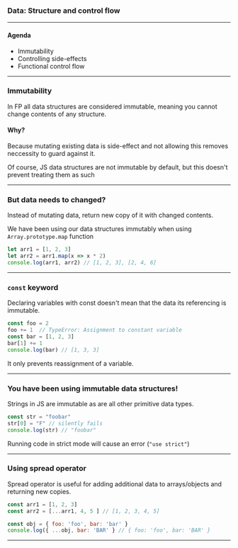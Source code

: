 ### Data: Structure and control flow
___
#### Agenda
* Immutability
* Controlling side-effects
* Functional control flow
___
### Immutability

In FP all data structures are considered immutable, meaning you cannot change contents of any structure.

#### Why?

Because mutating existing data is side-effect and not allowing this removes neccessity to guard against it.

Of course, JS data structures are not immutable by default, but this doesn't prevent treating them as such

---
### But data needs to changed?
Instead of mutating data, return new copy of it with changed contents.

We have been using our data structures immutably when using `Array.prototype.map` function

```javascript
let arr1 = [1, 2, 3]
let arr2 = arr1.map(x => x * 2)
console.log(arr1, arr2) // [1, 2, 3], [2, 4, 6]
```
---
### `const` keyword

Declaring variables with const doesn't mean that the data its referencing is immutable. 

```javascript
const foo = 2
foo += 1  // TypeError: Assignment to constant variable
const bar = [1, 2, 3]
bar[1] += 1
console.log(bar) // [1, 3, 3]
```

It only prevents reassignment of a variable.

---
### You have been using immutable data structures!

Strings in JS are immutable as are all other primitive data types.

```javascript
const str = "foobar"
str[0] = "F" // silently fails
console.log(str) // "foobar"
```
Running code in strict mode will cause an error (`"use strict"`)

---
### Using spread operator
Spread operator is useful for adding additional data to arrays/objects and returning new copies.

```javascript
const arr1 = [1, 2, 3]
const arr2 = [...arr1, 4, 5 ] // [1, 2, 3, 4, 5]

const obj = { foo: 'foo', bar: 'bar' }
console.log({ ...obj, bar: 'BAR' } // { foo: 'foo', bar: 'BAR' }
```

---
<!--stackedit_data:
eyJoaXN0b3J5IjpbNjE2OTAwNTg4XX0=
-->